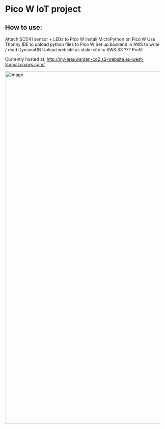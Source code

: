 # Pico W IoT project

## How to use: 
Attach SCD41 sensor + LEDs to Pico W
Install MicroPython on Pico W
Use Thonny IDE to upload python files to Pico W
Set up backend in AWS to write / read DynamoDB
Upload website as static site to AWS S3
???
Profit

Currently hosted at:
http://my-leeuwarden-co2.s3-website.eu-west-3.amazonaws.com/

<img width="1142" alt="image" src="https://github.com/kylaro/picow_iot/assets/22779547/1dff51be-5d34-42a1-a0db-2edf4b7975ab">
